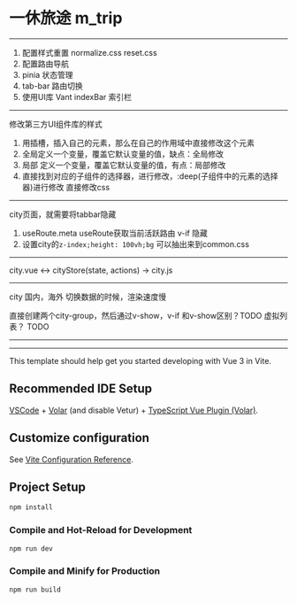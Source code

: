 # 一休旅途 m_trip

---
1. 配置样式重置 normalize.css reset.css
2. 配置路由导航
3. pinia 状态管理
4. tab-bar 路由切换
5. 使用UI库 Vant   indexBar 索引栏



---
修改第三方UI组件库的样式
1. 用插槽，插入自己的元素，那么在自己的作用域中直接修改这个元素
2. 全局定义一个变量，覆盖它默认变量的值，缺点：全局修改
3. 局部 定义一个变量，覆盖它默认变量的值，有点：局部修改
4. 直接找到对应的子组件的选择器，进行修改，:deep(子组件中的元素的选择器)进行修改 直接修改css

---
city页面，就需要将tabbar隐藏
1. useRoute.meta   useRoute获取当前活跃路由  v-if 隐藏
2. 设置city的`z-index;height: 100vh;bg` 可以抽出来到common.css 

---
city.vue <-> cityStore(state, actions) -> city.js

---

city 国内，海外 切换数据的时候，渲染速度慢

直接创建两个city-group，然后通过v-show，v-if 和v-show区别？TODO
虚拟列表？ TODO



---
---


This template should help get you started developing with Vue 3 in Vite.

## Recommended IDE Setup

[VSCode](https://code.visualstudio.com/) + [Volar](https://marketplace.visualstudio.com/items?itemName=Vue.volar) (and disable Vetur) + [TypeScript Vue Plugin (Volar)](https://marketplace.visualstudio.com/items?itemName=Vue.vscode-typescript-vue-plugin).

## Customize configuration

See [Vite Configuration Reference](https://vitejs.dev/config/).

## Project Setup

```sh
npm install
```

### Compile and Hot-Reload for Development

```sh
npm run dev
```

### Compile and Minify for Production

```sh
npm run build
```
